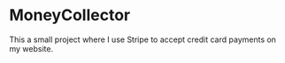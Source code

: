 MoneyCollector
==============

This a small project where I use Stripe to accept credit card payments on my website.
